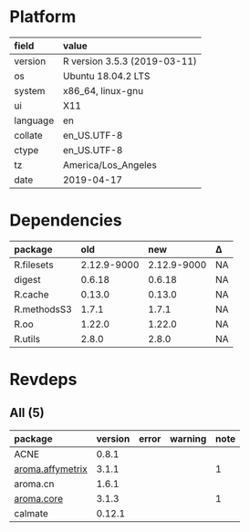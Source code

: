 # Platform

|field    |value                        |
|:--------|:----------------------------|
|version  |R version 3.5.3 (2019-03-11) |
|os       |Ubuntu 18.04.2 LTS           |
|system   |x86_64, linux-gnu            |
|ui       |X11                          |
|language |en                           |
|collate  |en_US.UTF-8                  |
|ctype    |en_US.UTF-8                  |
|tz       |America/Los_Angeles          |
|date     |2019-04-17                   |

# Dependencies

|package     |old         |new         |Δ  |
|:-----------|:-----------|:-----------|:--|
|R.filesets  |2.12.9-9000 |2.12.9-9000 |NA |
|digest      |0.6.18      |0.6.18      |NA |
|R.cache     |0.13.0      |0.13.0      |NA |
|R.methodsS3 |1.7.1       |1.7.1       |NA |
|R.oo        |1.22.0      |1.22.0      |NA |
|R.utils     |2.8.0       |2.8.0       |NA |

# Revdeps

## All (5)

|package                                         |version |error |warning |note |
|:-----------------------------------------------|:-------|:-----|:-------|:----|
|ACNE                                            |0.8.1   |      |        |     |
|[aroma.affymetrix](problems.md#aromaaffymetrix) |3.1.1   |      |        |1    |
|aroma.cn                                        |1.6.1   |      |        |     |
|[aroma.core](problems.md#aromacore)             |3.1.3   |      |        |1    |
|calmate                                         |0.12.1  |      |        |     |

